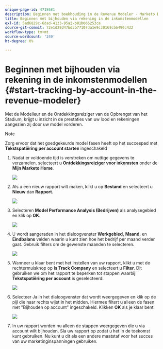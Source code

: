 ```yaml
---
unique-page-id: 4718681
description: Beginnen met boekhouding in de Revenue Modeler - Marketo Docs - Productdocumentatie
title: Beginnen met bijhouden via rekening in de inkomstenmodellen
exl-id: 5ad6829c-6dad-4133-95a2-b01b066253ca
source-git-commit: 72e1d29347bd5b77107da1e9c30169cb6490c432
workflow-type: tm+mt
source-wordcount: '249'
ht-degree: 0%

---
```


# Beginnen met bijhouden via rekening in de inkomstenmodellen {#start-tracking-by-account-in-the-revenue-modeler}

Met de Modelleur en de Ontdekkingsreiziger van de Opbrengst van het Stadium, krijgt u inzicht in de prestaties van uw lood en rekeningen aangezien zij door uw model vorderen.

>[!NOTE]
>
>Zorg ervoor dat het goedgekeurde model fasen heeft op het succespad met **Tekstspatiëring per account starten** ingeschakeld

1. Nadat er voldoende tijd is verstreken om nuttige gegevens te verzamelen, selecteert u **Ontdekkingsreiziger voor inkomsten** onder de **Mijn Marketo Home**.

   ![](assets/image2015-4-29-16-3a36-3a2.png)

1. Als u een nieuw rapport wilt maken, klikt u op **Bestand** en selecteert u **Nieuw** dan **Rapport**.

   ![](assets/image2015-4-29-16-3a38-3a44.png)

1. Selecteren **Model Performance Analysis (Bedrijven)** als analysegebied en klik op **OK**.

   ![](assets/image2015-4-29-16-3a41-3a47.png)

1. U wordt aangeraden in het dialoogvenster **Werkgebied**, **Maand**, en **Eindbalans** velden waarin u kunt zien hoe het bedrijf per maand verder gaat. Gebruik filters om de gewenste maanden te selecteren.

   ![](assets/image2015-4-29-17-3a16-3a1.png)

1. Wanneer u klaar bent met het instellen van uw rapport, klikt u met de rechtermuisknop op **Is Track Company** en selecteert u **Filter**. Dit gebruiken we om het rapport te beperken tot stappen waarbij **Tekstspatiëring per account** is geselecteerd.

   ![](assets/image2015-4-29-17-3a18-3a9.png)

1. Selecteer Ja in het dialoogvenster dat wordt weergegeven en klik op de pijl die naar rechts wijst in het midden. Hiermee filtert u alleen de fasen met &quot;Bijhouden op account&quot; ingeschakeld. Klikken **OK** als je klaar bent.

   ![](assets/image2015-6-9-16-3a21-3a3.png)

1. In uw rapport worden nu alleen de stappen weergegeven die u via account wilt bijhouden. Sla uw rapport op zodat u het in de toekomst kunt gebruiken. Nu kunt u dit als een andere maatstaf voor het succes van uw marketinginspanningen gebruiken.
